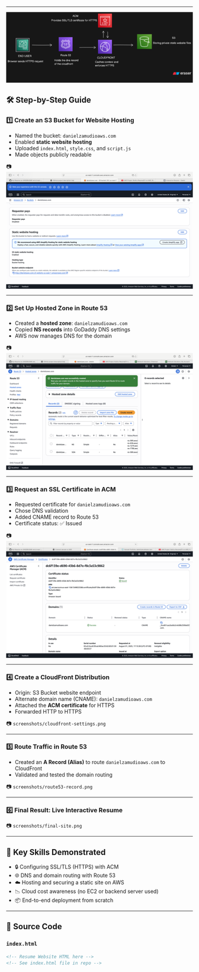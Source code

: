 
---

![image alt](https://github.com/Dannyz513/My-Resume-on-AWS/blob/188af12e8eb1548fff2d4504e2141da2cf0934f8/diagram-export-8-2-2025-1_27_15-PM.png)


## 🛠️ Step-by-Step Guide

### 1️⃣ Create an S3 Bucket for Website Hosting

- Named the bucket: `danielzamudioaws.com`
- Enabled **static website hosting**
- Uploaded `index.html`, `style.css`, and `script.js`
- Made objects publicly readable

📷 ![image alt](https://github.com/Dannyz513/My-Resume-on-AWS/blob/caa7e6511c6d061cff1389e750188b662a1dd86a/S3%20static%20website.png) 

---

### 2️⃣ Set Up Hosted Zone in Route 53

- Created a **hosted zone**: `danielzamudioaws.com`
- Copied **NS records** into GoDaddy DNS settings
- AWS now manages DNS for the domain

📷 ![image alt](https://github.com/Dannyz513/My-Resume-on-AWS/blob/800b015adfd85433491c3559c0c774f1d16cec5c/Route%2053.png) 

---

### 3️⃣ Request an SSL Certificate in ACM

- Requested certificate for `danielzamudioaws.com`
- Chose DNS validation
- Added CNAME record to Route 53
- Certificate status: ✅ Issued

📷 ![image alt](https://github.com/Dannyz513/My-Resume-on-AWS/blob/cc1724c8fd0a6028d84b135b3ffb318fe687ff0a/ACM.png)

---

### 4️⃣ Create a CloudFront Distribution

- Origin: S3 Bucket website endpoint  
- Alternate domain name (CNAME): `danielzamudioaws.com`
- Attached the **ACM certificate** for HTTPS
- Forwarded HTTP to HTTPS

📷 `screenshots/cloudfront-settings.png`

---

### 5️⃣ Route Traffic in Route 53

- Created an **A Record (Alias)** to route `danielzamudioaws.com` to CloudFront
- Validated and tested the domain routing

📷 `screenshots/route53-record.png`

---

### 6️⃣ Final Result: Live Interactive Resume



📷 `screenshots/final-site.png`

---

## 🧠 Key Skills Demonstrated

- 🔒 Configuring SSL/TLS (HTTPS) with ACM
- 🌐 DNS and domain routing with Route 53
- ☁️ Hosting and securing a static site on AWS
- 📉 Cloud cost awareness (no EC2 or backend server used)
- 📦 End-to-end deployment from scratch

---

## 📜 Source Code

### `index.html`

```html
<!-- Resume Website HTML here -->
<!-- See index.html file in repo -->

